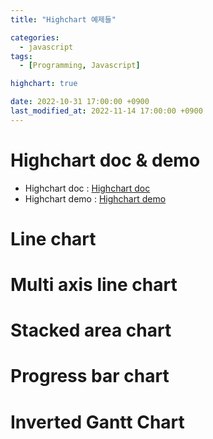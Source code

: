 ```yaml
---
title: "Highchart 예제들"

categories: 
  - javascript
tags:
  - [Programming, Javascript]

highchart: true 

date: 2022-10-31 17:00:00 +0900
last_modified_at: 2022-11-14 17:00:00 +0900
---
```

# Highchart doc & demo
* Highchart doc  : [Highchart doc](https://www.highcharts.com/docs/index, "Highchart doc")
* Highchart demo : [Highchart demo](https://www.highcharts.com/demo, "Highchart demo")

# Line chart

 <div id="highchart_line_sample">
 </div> 
 <script>
  var data_line_sample = [{
      name: 'Installation & Developers',
      data: [43934, 48656, 65165, 81827, 112143, 142383,
          171533, 165174, 155157, 161454, 154610]
  }, {
      name: 'Manufacturing',
      data: [24916, 37941, 29742, 29851, 32490, 30282,
          38121, 36885, 33726, 34243, 31050]
  }, {
      name: 'Sales & Distribution',
      data: [11744, 30000, 16005, 19771, 20185, 24377,
          32147, 30912, 29243, 29213, 25663]
  }, {
      name: 'Operations & Maintenance',
      data: [null, null, null, null, null, null, null,
          null, 11164, 11218, 10077]
  }, {
      name: 'Other',
      data: [21908, 5548, 8105, 11248, 8989, 11816, 18274,
          17300, 13053, 11906, 10073]
  }];
  Highcharts.chart('highchart_line_sample', {
    title: {
        text: 'U.S Solar Employment Growth by Job Category, 2010-2020'
    },
    subtitle: {
        text: 'Source: <a href="https://irecusa.org/programs/solar-jobs-census/" target="_blank">IREC</a>'
    },
    yAxis: {
        title: {
            text: 'Number of Employees'
        }
    },
    xAxis: {
        accessibility: {
            rangeDescription: 'Range: 2010 to 2020'
        }
    },
    legend: {
        layout: 'vertical',
        align: 'right',
        verticalAlign: 'middle'
    },
    plotOptions: {
        series: {
            label: {
                connectorAllowed: false
            },
            pointStart: 2010
        }
    },
    series: data_line_sample,
    responsive: {
        rules: [{
            condition: {
                maxWidth: 500
            },
            chartOptions: {
                legend: {
                    layout: 'horizontal',
                    align: 'center',
                    verticalAlign: 'bottom'
                }
            }
        }]
    }
});
 </script>

# Multi axis line chart

 <div id="highchart_multi_axis_line_sample">
 </div>
 <script>
  var data_multi_axis_line_sample = [{
      name: 'Pressure (predicted)',
      color: '#f29416',
      yAxis: 0,
      dashStyle: 'dash',
      tooltip: {
          valueSuffix: ' mbarg'
      },
      data: [
          ["22-03-07<br>17:54", 43934], 
          ["22-03-12<br>18:35", 48656], 
          ["22-03-15<br>06:55", 65165], 
          ["22-03-17<br>19:16", 81827], 
          ["22-03-20<br>07:36", 112143], 
          ["22-03-22<br>19:57", 142383],
          ["22-03-25<br>08:17", 171533], 
          ["22-03-27<br>20:38", 165174], 
          ["22-03-30<br>08:59", 155157]
      ]
  }, {
      name: 'Pressure (acture)',
      color: '#f29416',
      yAxis: 0,
      tooltip: {
          valueSuffix: ' mbarg'
      },
      data: [
          ["22-03-07<br>17:54", 43934], 
          ["22-03-12<br>18:35", 48656], 
          ["22-03-15<br>06:55", 65165], 
          ["22-03-17<br>19:16", 81827], 
          ["22-03-20<br>07:36", 112143], 
          ["22-03-22<br>19:57", null],
          ["22-03-25<br>08:17", null], 
          ["22-03-27<br>20:38", null], 
          ["22-03-30<br>08:59", null]
      ]
  }, {
      name: 'Ship speed (predicted)',
      color: '#239148',
      yAxis: 1,
      dashStyle: 'dash',
      tooltip: {
          valueSuffix: ' knot'
      },
      data: [
          ["22-03-07<br>17:54", 24916], 
          ["22-03-12<br>18:35", 37941], 
          ["22-03-15<br>06:55", 29742], 
          ["22-03-17<br>19:16", 29851], 
          ["22-03-20<br>07:36", 32490], 
          ["22-03-22<br>19:57", 30282],
          ["22-03-25<br>08:17", 38121], 
          ["22-03-27<br>20:38", 36885], 
          ["22-03-30<br>08:59", 33726]
      ]
  }, {
      name: 'Ship speed (actural)',
      color: '#239148',
      yAxis: 1,
      tooltip: {
          valueSuffix: ' knot'
      },
      data: [
          ["22-03-07<br>17:54", 24916], 
          ["22-03-12<br>18:35", 37941], 
          ["22-03-15<br>06:55", 29742], 
          ["22-03-17<br>19:16", 29851], 
          ["22-03-20<br>07:36", 32490], 
          ["22-03-22<br>19:57", null],
          ["22-03-25<br>08:17", null], 
          ["22-03-27<br>20:38", null], 
          ["22-03-30<br>08:59", null]
      ]
  }, {
      name: 'M/E load % (predicted)',
      color: '#ffe13b',
      yAxis: 2,
      dashStyle: 'dash',
      tooltip: {
          valueSuffix: ' %'
      },
      data: [
          ["22-03-07<br>17:54", 11744], 
          ["22-03-12<br>18:35", 30000], 
          ["22-03-15<br>06:55", 16005], 
          ["22-03-17<br>19:16", 19771], 
          ["22-03-20<br>07:36", 20185], 
          ["22-03-22<br>19:57", 24377],
          ["22-03-25<br>08:17", 32147], 
          ["22-03-27<br>20:38", 30912], 
          ["22-03-30<br>08:59", 29243]
      ]
  }, {
      name: 'M/E load % (actual)',
      color: '#ffe13b',
      yAxis: 2,
      tooltip: {
          valueSuffix: ' %'
      },
      data: [
          ["22-03-07<br>17:54", 11744], 
          ["22-03-12<br>18:35", 30000], 
          ["22-03-15<br>06:55", 16005], 
          ["22-03-17<br>19:16", 19771], 
          ["22-03-20<br>07:36", 20185], 
          ["22-03-22<br>19:57", null],
          ["22-03-25<br>08:17", null], 
          ["22-03-27<br>20:38", null], 
          ["22-03-30<br>08:59", null]
      ]
  }];
  Highcharts.chart('highchart_multi_axis_line_sample', {
    title: {
        text: 'Tank pressure, Ship speed, BOG'
    },
    yAxis: [{
        title: {
            text: 'Pressure, mbarg',
            style: {
                color: '#f29416'
            }
        },
        labels: {
            format: '{value}',
            style: {
                color: '#f29416'
            }
        }
    },{
    	title: {
            text: 'Ship speed, kt',
            style: {
                color: '#239148'
            },
            rotation: 270
        },
    	opposite: true,
      labels: {
            align: 'right',
            format: '{value}',
            style: {
                color: '#239148'
            }
        },
    },{
    	title: {
            text: 'M/E load, %',
            style: {
                color: '#ffe13b'
            },
            rotation: 270
        },
      opposite: true,
      labels: {
            align: 'right',
            format: '{value}',
            style: {
                color: '#ffe13b'
            }
        },
    }],
    xAxis: {
    	type: "category",
      gridLineWidth: 1
    },
    legend: {
        layout: 'horizontal',
        align: 'center',
        verticalAlign: 'bottom'
    },
    plotOptions: {
        series: {
            label: {
                connectorAllowed: false
            },
            marker: {
                enabled: false,
                states: {
                    hover: {
                        enabled: false
                    }
                }
            }
        }
    },
    tooltip: {
        crosshairs: true,
        animation: true,
        shared: true
    },
    series: data_multi_axis_line_sample,
    responsive: {
        rules: [{
            condition: {
                maxWidth: 500
            },
            chartOptions: {
                legend: {
                    layout: 'horizontal',
                    align: 'center',
                    verticalAlign: 'bottom'
                }
            }
        }]
    }
});
 </script>

# Stacked area chart

 <div id="highchart_stacked_area_sample">
 </div>
 <script>
  var data_stacked_area_sample = [{
        name: 'BOG (predicted)',
        type: 'line',
        lineWidth: 5,
        dashStyle: 'dash',
        color: '#f29416',
        data: [2000, 2050, 2110, 2050, 1950, 2100, 1850, 1920, 2300, 2350]
    }, {
        name: 'BOG (actual)',
        type: 'line',
        lineWidth: 5,
        color: '#f29416',
        data: [2000, 2050, 2110, 2050, 1950, null, null, null, null, null]
    }, {
        name: 'LDC_GCU',
        type: 'area',
        color: '#239148',
        data: [0, 0, 0, 10, 50, 1100, 1150, 900, 0, 0]
    }, {
        name: 'LDC_Engine',
        type: 'area',
        color: '#ffe13b',
        data: [2000, 2050, 2100, 2040, 1900, 1000, 700, 1020, 2300, 2350]
    }];
  Highcharts.chart('highchart_stacked_area_sample', {
    title: {
        text: 'BOG usage'
    },
    chart: {
        type: 'area'
    },
    yAxis: {
        title: {
            text: 'Mass flow, kg/h'
        }
    },
    tooltip: {
        crosshairs: true,
        animation: true,
        shared: true,
        headerFormat: '<span style="font-size:12px"><b>{point.key}</b></span><br>'
    },
    legend: {
    		enabled: false
    },
    plotOptions: {
        series: {
            marker: {
                enabled: false
            },
            type: 'area',
        },
        area: {
            stacking: 'normal',
            lineColor: '#666666',
            lineWidth: 1,
            marker: {
                lineWidth: 1,
                lineColor: '#666666',
                enabled: false,
                states: {
                    hover: {
                        enabled: false
                    }
                }
            }
        }
    },
    series: data_stacked_area_sample
});
 </script>

# Progress bar chart

 <div id="highchart_progress_bar_sample">
 </div>
 <script>
  var data_progress_bar_sample = [
   {
    name: "Fill",
    data: [100],
    color: {
      pattern: {
        color: 'gray'
      }
    },
    grouping: false
  },
  {
    name: "Percentage",
    data: [75],
    color: {
      pattern: {
        color: '#f29416'
      }
    },
    dataLabels: {
      enabled: true,
      inside: false,
      align: 'right',
      position: 'bottom',
      x: 28,
      y: 28,
      format: 'Current',
      shape: 'callout',
      crop: false,
      overflow: "allow",
      backgroundColor: 'rgba(0, 0, 0, 0.75)',
      style: {
        color: '#FFFFFF',
        textOutline: false
      }
    }
  }];
  Highcharts.chart('highchart_progress_bar_sample', {
    chart: {
      type: 'bar',
      height: 70
    },  
    title: {
      text: '',
      align: 'center',
      margin: 0
    },
    credits: false,
    legend: false,
    tooltip: false,
    plotOptions: {
      bar: {
        borderWidth: 0,
        borderRadius: 3,
        animation: false,
        enableMouseTracking: false
      },
      series: {
        pointWidth: 16,
        color: {
          pattern: {
            path: {
              d: 'M 0 0 L 8 10 L 16 0 M 0 4 L 8 13 L 16 3',
              strokeWidth: 3
            },
            width: 16,
            height: 17,
            x: 7
          }
        }
      }
    },
    xAxis: {
      visible: false
    },
    yAxis: {
      visible: false,
      min: 0,
      max: 100,
      title: {
        text: null
      },
      gridLineWidth: 0,
      labels: {
        style: {
          color: Highcharts.getOptions().colors[0]
        }
      }
    },
    series: data_progress_bar_sample
  });
 </script>

# Inverted Gantt Chart

 <div id="highchart_inverted_gantt_sample">
 </div>
 <script>
  var data_inverted_gantt_sample = [{
      name: '24H'
    },{
      name: '23H'
    },{
      name: '22H'
    },{
      name: '21H'
    },{
      name: '20H'
    },{
      name: '19H'
    },{
      name: '18H'
    },{
      name: '17H'
    },{
      name: '16H'
    },{
      name: '15H'
    },{
      name: '14H'
    },{
      name: '13H'
    },{
      name: '12H'
    },{
      name: '11H'
    },{
      name: '10H'
    },{
      name: '9H'
    },{
      name: '8H'
    },{
      name: '7H'
    },{
      name: '6H'
    },{
      name: '5H'
    },{
      name: '4H'
    },{
      name: '3H'
    },{
      name: '2H'
    },{
      name: '1H'
    },{
      name: '0H'
    },{
        start: 1,
        end: 30,          
        name: '5H'
    } ,{
        start: 1,
        end: 40,
        name: '4H'
    },{
        start: 50,
        end: 59,
        name: '4H'
    },{
        start: 1,
        end: 30,          
        name: '3H'
    } ,{
        start: 1,
        end: 40,
        name: '2H'
    },{
        start: 50,
        end: 59,
        name: '2H'
    },{
        start: 1,
        end: 30,          
        name: '1H'
    } ,{
        start: 1,
        end: 40,
        name: '0H'
    },{
        start: 50,
        end: 59,
        name: '0H'
    }];
  Highcharts.ganttChart('highchart_inverted_gantt_sample', {
      chart: {
          inverted: true,
          plotBorderWidth: 1
      },
      title: {
          text: 'Inverted Gantt Chart'
      },
      accessibility: {
          keyboardNavigation: {
              seriesNavigation: {
                  mode: 'serialize'
              }
          }
      },
      lang: {
          accessibility: {
              axis: {
                  xAxisDescriptionPlural: 'The chart has a two-part X axis showing time in both week numbers and days.'
              }
          }
      },
      xAxis: [{
          opposite: false,
          reversed:false,
          visible:false
      }, {
          opposite: false,
          visible:false
      }],
      yAxis: {
          uniqueNames: true,
          opposite: false
      },
      series: [{
          data: data_inverted_gantt_sample
      }]
  });
</script>